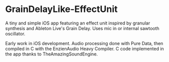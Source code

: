 # GrainDelayLike-EffectUnit
A tiny and simple iOS app featuring an effect unit inspired by granular synthesis and Ableton Live's Grain Delay. 
Uses mic in or internal sawtooth oscillator.

Early work in iOS development.
Audio processing done with Pure Data, then compiled in C with the EnzienAudio Heavy Compiler.
C code implemented in the app thanks to TheAmazingSoundEngine.
